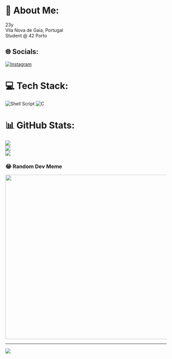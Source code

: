 # 💫 About Me:
23y<br>Vila Nova de Gaia, Portugal<br>Student @ 42 Porto


## 🌐 Socials:
[![Instagram](https://img.shields.io/badge/Instagram-%23E4405F.svg?logo=Instagram&logoColor=white)](https://instagram.com/ZPedro99) 

# 💻 Tech Stack:
![Shell Script](https://img.shields.io/badge/shell_script-%23121011.svg?style=flat-square&logo=gnu-bash&logoColor=white) ![C](https://img.shields.io/badge/c-%2300599C.svg?style=flat-square&logo=c&logoColor=white)
# 📊 GitHub Stats:
![](https://github-readme-stats.vercel.app/api?username=ZPedro99&theme=dark&hide_border=false&include_all_commits=true&count_private=true)<br/>
![](https://github-readme-streak-stats.herokuapp.com/?user=ZPedro99&theme=dark&hide_border=false)<br/>
![](https://github-readme-stats.vercel.app/api/top-langs/?username=ZPedro99&theme=dark&hide_border=false&include_all_commits=true&count_private=true&layout=compact)

### 😂 Random Dev Meme
<img src="https://random-memer.herokuapp.com/" width="512px"/>

---
[![](https://visitcount.itsvg.in/api?id=ZPedro99&icon=5&color=6)](https://visitcount.itsvg.in)

<!-- Proudly created with GPRM ( https://gprm.itsvg.in ) -->
